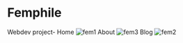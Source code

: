 # Femphile
Webdev project-
Home 
![fem1](https://github.com/user-attachments/assets/796adfa1-5c9c-4889-8e00-b7cbb63eeb99)
About
![fem3](https://github.com/user-attachments/assets/0b4b9442-0c28-4ce0-833a-fec384ea3eec)
Blog
![fem2](https://github.com/user-attachments/assets/72774974-ff8e-4fc1-a004-5da526522084)
